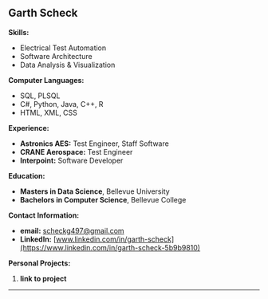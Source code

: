 ## Garth Scheck
   
**Skills:**
* Electrical Test Automation
* Software Architecture
* Data Analysis & Visualization

**Computer Languages:**
* SQL, PLSQL
* C#, Python, Java, C++, R
* HTML, XML, CSS
  
**Experience:**
* **Astronics AES:** Test Engineer, Staff Software
* **CRANE Aerospace:** Test Engineer
* **Interpoint:** Software Developer
  
**Education:**
* **Masters in Data Science**, Bellevue University
* **Bachelors in Computer Science**, Bellevue College

**Contact Information:**
* **email:** scheckg497@gmail.com
* **LinkedIn:** [www.linkedin.com/in/garth-scheck](https://www.linkedin.com/in/garth-scheck-5b9b9810)

**Personal Projects:**
1. **link to project**

---

